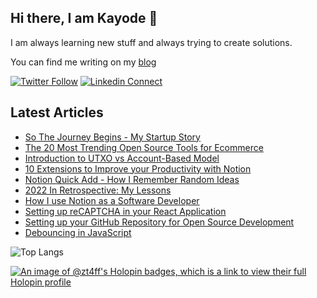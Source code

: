## Hi there, I am Kayode 👋
I am always learning new stuff and always trying to create solutions. 

You can find me writing on my [blog](https://blog.zt4ff.dev)

[![Twitter Follow](https://img.shields.io/twitter/follow/zt4ff?color=%231DA1F2&label=Follow%20%40zt4ff&logo=twitter&style=for-the-badge)](https://twitter.com/intent/follow?screen_name=zt4ff)
[![Linkedin Connect](https://img.shields.io/badge/linkedin-%230077B5.svg?&style=for-the-badge&logo=linkedin&logoColor=white)](https://www.linkedin.com/in/oluwasegun-kayode-07879b1aa/)


## Latest Articles
<!-- BLOG-POST-LIST:START -->
- [So The Journey Begins - My Startup Story](https://blog.zt4ff.dev/so-the-journey-begins-my-startup-story)
- [The 20 Most Trending Open Source Tools for Ecommerce](https://blog.zt4ff.dev/the-20-most-trending-open-source-tools-for-ecommerce)
- [Introduction to UTXO vs Account-Based Model](https://blog.zt4ff.dev/introduction-to-utxo-vs-account-based-model)
- [10 Extensions to Improve your Productivity with Notion](https://blog.zt4ff.dev/10-extensions-to-improve-your-productivity-with-notion)
- [Notion Quick Add - How I Remember Random Ideas](https://blog.zt4ff.dev/notion-quick-add-how-i-remember-random-ideas)
- [2022 In Retrospective: My Lessons](https://blog.zt4ff.dev/2022-in-retrospective)
- [How I use Notion as a Software Developer](https://blog.zt4ff.dev/how-i-use-notion-as-a-software-developer)
- [Setting up reCAPTCHA in your React Application](https://blog.zt4ff.dev/setting-up-recaptcha-in-your-react-application)
- [Setting up your GitHub Repository for Open Source Development](https://blog.zt4ff.dev/setting-up-your-github-repository-for-open-source-development)
- [Debouncing in JavaScript](https://blog.zt4ff.dev/debouncing-in-javascript)
<!-- BLOG-POST-LIST:END -->

![Top Langs](https://github-readme-stats.vercel.app/api/top-langs/?username=zt4ff&theme=radical)


[![An image of @zt4ff's Holopin badges, which is a link to view their full Holopin profile](https://holopin.me/zt4ff)](https://holopin.io/@zt4ff)
